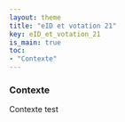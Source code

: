 ```yaml
---
layout: theme
title: "eID et votation 21"
key: eID_et_votation_21
is_main: true
toc:
- "Contexte"
---
```


### Contexte
Contexte test
